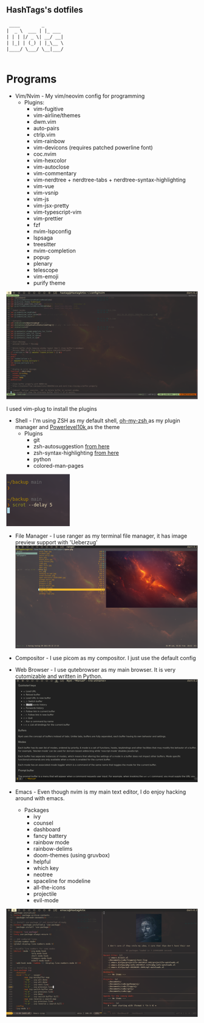 ## HashTags's dotfiles

```
 ____        _
|  _ \  ___ | |_ ___
| | | |/ _ \| __/ __|
| |_| | (_) | |_\__ \
|____/ \___/ \__|___/


```

# Programs

* Vim/Nvim - My vim/neovim config for programming    
   * Plugins:   
      * vim-fugitive
      * vim-airline/themes
      * dwm.vim 
      * auto-pairs
      * ctrlp.vim
      * vim-rainbow
      * vim-devicons (requires patched powerline font)
      * coc.nvim
      * vim-hexcolor 
      * vim-autoclose
      * vim-commentary
      * vim-nerdtree + nerdtree-tabs + nerdtree-syntax-highlighting   
      * vim-vue 
      * vim-vsnip
      * vim-js
      * vim-jsx-pretty
      * vim-typescript-vim
      * vim-prettier
      * fzf
      * nvim-lspconfig
      * lspsaga
      * treesitter
      * nvim-completion
      * popup
      * plenary
      * telescope
      * vim-emoji
      * purify theme   

![nvim-img](img/nvim.png)   
  
   I used vim-plug to install the plugins

* Shell - I'm using ZSH as my default shell, <a href="https://github.com/ohmyzsh/ohmyzsh"> oh-my-zsh </a> as my plugin manager and <a href="https://github.com/romkatv/powerlevel10k"> Powerlevel10k </a> as the theme   
   * Plugins   
      * git
      * zsh-autosuggestion <a href="https://gist.github.com/dogrocker/1efb8fd9427779c827058f873b94df95"> from here </a>
      * zsh-syntax-highlighting  <a href="https://gist.github.com/dogrocker/1efb8fd9427779c827058f873b94df95" > from here </a>
      * python
      * colored-man-pages    

![zsh-img](img/zsh.png)

* File Manager - I use ranger as my terminal file manager, it has image preview support with 'Ueberzug'
![ranger-img](img/ranger.png)
* Compositor - I use picom as my compositor. I just use the default config 

* Web Browser - I use qutebrowser as my main browser. It is very cutomizable and written in Python.   
![nyxt](img/nyxt.png)
* Emacs - Even though nvim is my main text editor, I do enjoy hacking around with emacs. 
   * Packages
      * ivy   
      * counsel   
      * dashboard   
      * fancy battery   
      * rainbow mode   
      * rainbow-delims
      * doom-themes (using gruvbox)   
      * helpful   
      * which key   
      * neotree   
      * spaceline for modeline   
      * all-the-icons   
      * projectile   
      * evil-mode   

![emacs](img/emacs.png)
